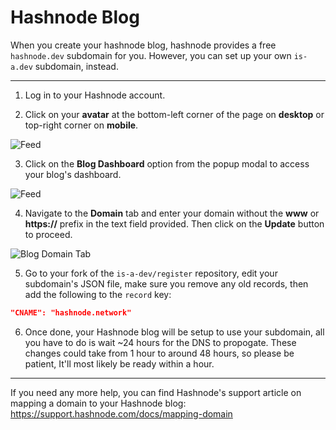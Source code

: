 # Hashnode Blog

When you create your hashnode blog, hashnode provides a free `hashnode.dev` subdomain for you. However, you can set up your own `is-a.dev` subdomain, instead.

---

1. Log in to your Hashnode account.

2. Click on your **avatar** at the bottom-left corner of the page on **desktop** or top-right corner on **mobile**.

![Feed](https://cdn.hashnode.com/res/hashnode/image/upload/v1614932849541/cBNDGKXMj.png?auto=compress)

3. Click on the **Blog Dashboard** option from the popup modal to access your blog's dashboard.

![Feed](https://cdn.hashnode.com/res/hashnode/image/upload/v1614937218081/InvxVHXDy.png?auto=compress)

4. Navigate to the **Domain** tab and enter your domain without the **www** or **https://** prefix in the text field provided. Then click on the **Update** button to proceed.

![Blog Domain Tab](https://cdn.hashnode.com/res/hashnode/image/upload/v1614937377176/0cwddAywO.png?auto=compress)

5. Go to your fork of the `is-a-dev/register` repository, edit your subdomain's JSON file, make sure you remove any old records, then add the following to the `record` key:

```json
"CNAME": "hashnode.network"
```

6. Once done, your Hashnode blog will be setup to use your subdomain, all you have to do is wait ~24 hours for the DNS to propogate. These changes could take from 1 hour to around 48 hours, so please be patient, It'll most likely be ready within a hour.

---

If you need any more help, you can find Hashnode's support article on mapping a domain to your Hashnode blog: https://support.hashnode.com/docs/mapping-domain
